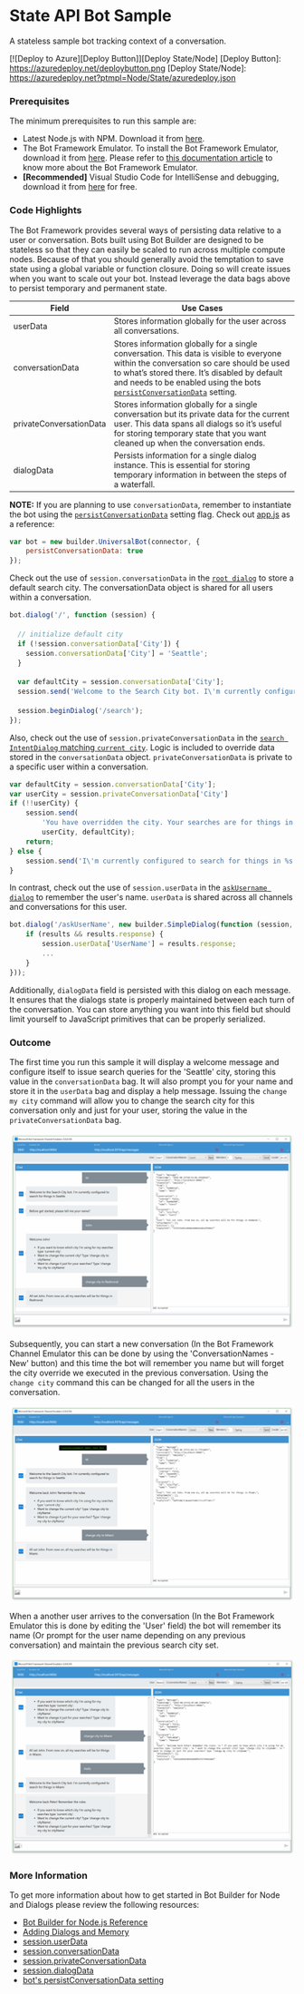 # State API Bot Sample

A stateless sample bot tracking context of a conversation.

[![Deploy to Azure][Deploy Button]][Deploy State/Node]
[Deploy Button]: https://azuredeploy.net/deploybutton.png
[Deploy State/Node]: https://azuredeploy.net?ptmpl=Node/State/azuredeploy.json

### Prerequisites

The minimum prerequisites to run this sample are:
* Latest Node.js with NPM. Download it from [here](https://nodejs.org/en/download/).
* The Bot Framework Emulator. To install the Bot Framework Emulator, download it from [here](https://aka.ms/bf-bc-emulator). Please refer to [this documentation article](https://docs.botframework.com/en-us/csharp/builder/sdkreference/gettingstarted.html#emulator) to know more about the Bot Framework Emulator.
* **[Recommended]** Visual Studio Code for IntelliSense and debugging, download it from [here](https://code.visualstudio.com/) for free.

### Code Highlights

The Bot Framework provides several ways of persisting data relative to a user or conversation.
Bots built using Bot Builder are designed to be stateless so that they can easily be scaled to run across multiple compute nodes. Because of that you should generally avoid the temptation to save state using a global variable or function closure. Doing so will create issues when you want to scale out your bot. Instead leverage the data bags above to persist temporary and permanent state.

Field | Use Cases
-------- | ---------
userData | Stores information globally for the user across all conversations.
conversationData | Stores information globally for a single conversation. This data is visible to everyone within the conversation so care should be used to what’s stored there. It’s disabled by default and needs to be enabled using the bots [`persistConversationData`](https://docs.botframework.com/en-us/node/builder/chat-reference/interfaces/_botbuilder_d_.iuniversalbotsettings.html#persistconversationdata) setting.
privateConversationData | Stores information globally for a single conversation but its private data for the current user. This data spans all dialogs so it’s useful for storing temporary state that you want cleaned up when the conversation ends.
dialogData | Persists information for a single dialog instance. This is essential for storing temporary information in between the steps of a waterfall.

**NOTE:** If you are planning to use `conversationData`, remember to instantiate the bot using the [`persistConversationData`](https://docs.botframework.com/en-us/node/builder/chat-reference/interfaces/_botbuilder_d_.iuniversalbotsettings.html#persistconversationdata) setting flag. Check out [app.js](app.js#L15-L18) as a reference:

````JavaScript
var bot = new builder.UniversalBot(connector, {
    persistConversationData: true
});
````

Check out the use of `session.conversationData` in the [`root dialog`](app.js#L29-L32) to store a default search city. The conversationData object is shared for all users within a conversation.

````JavaScript
bot.dialog('/', function (session) {

  // initialize default city
  if (!session.conversationData['City']) {
    session.conversationData['City'] = 'Seattle';
  }

  var defaultCity = session.conversationData['City'];
  session.send('Welcome to the Search City bot. I\'m currently configured to search for things in %s', defaultCity);

  session.beginDialog('/search');
});
````

Also, check out the use of `session.privateConversationData` in the [`search IntentDialog` matching `current city`](app.js#L57-L69). Logic is included to override data stored in the `conversationData` object. `privateConversationData` is private to a specific user within a conversation.

````JavaScript
var defaultCity = session.conversationData['City'];
var userCity = session.privateConversationData['City']
if (!!userCity) {
    session.send(
        'You have overridden the city. Your searches are for things in %s. The default conversation city is %s.',
        userCity, defaultCity);
    return;
} else {
    session.send('I\'m currently configured to search for things in %s.', defaultCity);
}
````

In contrast, check out the use of `session.userData` in the [`askUsername dialog`](app.js#L102-L112) to remember the user's name. `userData` is shared across all channels and conversations for this user.

````JavaScript
bot.dialog('/askUserName', new builder.SimpleDialog(function (session, results) {
    if (results && results.response) {
        session.userData['UserName'] = results.response;
        ...
    }
}));
````

Additionally, `dialogData` field is persisted with this dialog on each message. It ensures that the dialogs state is properly maintained between each turn of the conversation. You can store anything you want into this field but should limit yourself to JavaScript primitives that can be properly serialized.

### Outcome

The first time you run this sample it will display a welcome message and configure itself to issue search queries for the 'Seattle' city, storing this value in the `conversationData` bag. It will also prompt you for your name and store it in the `userData` bag and display a help message. Issuing the `change my city` command will allow you to change the search city for this conversation only and just for your user, storing the value in the `privateConversationData` bag.

![Sample Outcome](images/outcome-1.png)

Subsequently, you can start a new conversation (In the Bot Framework Channel Emulator this can be done by using the 'ConversationNames - New' button) and this time the bot will remember you name but will forget the city override we executed in the previous conversation. Using the `change city` command this can be changed for all the users in the conversation.

![Sample Outcome](images/outcome-2.png)

When a another user arrives to the conversation (In the Bot Framework Emulator this is done by editing the 'User' field) the bot will remember its name (Or prompt for the user name depending on any previous conversation) and maintain the previous search city set.

![Sample Outcome](images/outcome-3.png)

### More Information

To get more information about how to get started in Bot Builder for Node and Dialogs please review the following resources:
* [Bot Builder for Node.js Reference](https://docs.botframework.com/en-us/node/builder/overview/#navtitle)
* [Adding Dialogs and Memory](https://docs.botframework.com/en-us/node/builder/guides/core-concepts/#adding-dialogs-and-memory)
* [session.userData](https://docs.botframework.com/en-us/node/builder/chat-reference/classes/_botbuilder_d_.session.html#userdata)
* [session.conversationData](https://docs.botframework.com/en-us/node/builder/chat-reference/classes/_botbuilder_d_.session.html#conversationdata)
* [session.privateConversationData](https://docs.botframework.com/en-us/node/builder/chat-reference/classes/_botbuilder_d_.session.html#privateconversationdata)
* [session.dialogData](https://docs.botframework.com/en-us/node/builder/chat-reference/classes/_botbuilder_d_.session.html#dialogdata)
* [bot's persistConversationData setting](https://docs.botframework.com/en-us/node/builder/chat-reference/interfaces/_botbuilder_d_.iuniversalbotsettings.html#persistconversationdata)

